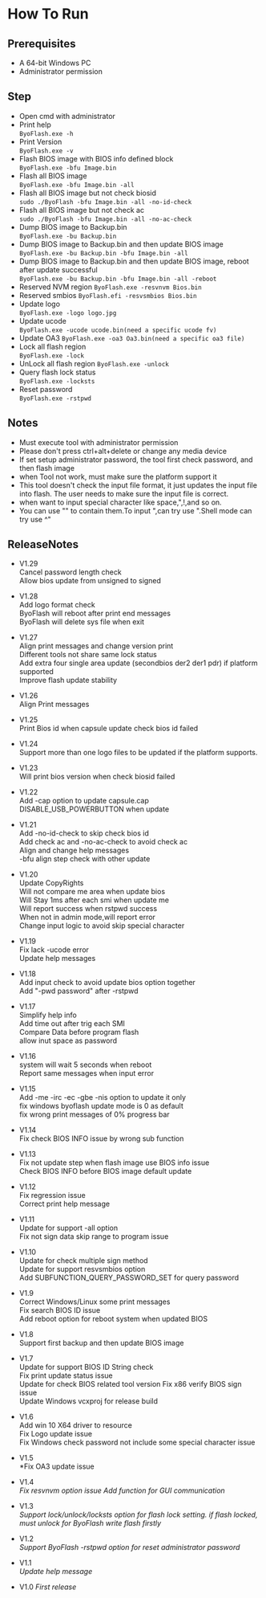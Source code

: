 # How To Run  
## Prerequisites  
* A 64-bit Windows PC
* Administrator permission

## Step
* Open cmd with administrator
* Print help  
  `ByoFlash.exe -h `
* Print Version  
  `ByoFlash.exe -v `
* Flash BIOS image with BIOS info defined block   
  `ByoFlash.exe -bfu Image.bin`  
* Flash all BIOS image  
  `ByoFlash.exe -bfu Image.bin -all`  
* Flash all BIOS image but not check biosid  
  `sudo ./ByoFlash -bfu Image.bin -all -no-id-check`
* Flash all BIOS image but not check ac    
  `sudo ./ByoFlash -bfu Image.bin -all -no-ac-check`
* Dump BIOS image to Backup.bin  
  `ByoFlash.exe -bu Backup.bin `  
* Dump BIOS image to Backup.bin and then update BIOS image  
  `ByoFlash.exe -bu Backup.bin -bfu Image.bin -all`  
* Dump BIOS image to Backup.bin and then update BIOS image, reboot after update successful  
  `ByoFlash.exe -bu Backup.bin -bfu Image.bin -all -reboot` 
* Reserved NVM region
  `ByoFlash.exe -resvnvm Bios.bin`  
* Reserved smbios
  `ByoFlash.efi -resvsmbios Bios.bin` 
* Update logo  
  `ByoFlash.exe -logo logo.jpg`  
* Update ucode  
  `ByoFlash.exe -ucode ucode.bin(need a specific ucode fv)`  
* Update OA3
  `ByoFlash.exe -oa3 Oa3.bin(need a specific oa3 file)`  
* Lock all flash region  
  `ByoFlash.exe -lock`  
* UnLock all flash region
  `ByoFlash.exe -unlock`  
* Query flash lock status  
  `ByoFlash.exe -locksts`  
* Reset password  
  `ByoFlash.exe -rstpwd`  

 
## Notes
-  Must execute tool with administrator permission
-  Please don't press ctrl+alt+delete or change any media device
-  If set setup administrator password, the tool first check password, and then flash image
-  when Tool not work, must make sure the platform support it
-  This tool doesn't check the input file format, it just updates the input file into flash. The user needs to make sure the input file is correct.
-  when want to input special character like space,",!,and so on.  
-  You can use "" to contain them.To input ",can try use \".Shell mode can try use ^"

## ReleaseNotes  
- V1.29  
  Cancel password length check  
  Allow bios update from unsigned to signed  

- V1.28  
  Add logo format check  
  ByoFlash will reboot after print end messages  
  ByoFlash will delete sys file when exit

- V1.27  
  Align print messages and change version print  
  Different tools not share same lock status  
  Add extra four single area update (secondbios der2 der1 pdr) if platform supported  
  Improve flash update stability  

- V1.26  
  Align Print messages  

- V1.25  
  Print Bios id when capsule update check bios id failed  

- V1.24  
  Support more than one logo files to be updated if the platform supports.

- V1.23  
  Will print bios version when check biosid failed  

- V1.22  
  Add -cap option to update capsule.cap  
  DISABLE_USB_POWERBUTTON when update  

- V1.21  
  Add -no-id-check to skip check bios id  
  Add check ac and -no-ac-check to avoid check ac  
  Align and change help messages  
  -bfu align step check with other update  

- V1.20  
  Update CopyRights  
  Will not compare me area when update bios  
  Will Stay 1ms after each smi when update me  
  Will report success when rstpwd success  
  When not in admin mode,will report error  
  Change input logic to avoid skip special character

- V1.19  
  Fix lack -ucode error  
  Update help messages  

- V1.18  
  Add input check to avoid update bios option together  
  Add "-pwd password" after -rstpwd  

- V1.17  
  Simplify help info  
  Add time out after trig each SMI  
  Compare Data before program flash  
  allow inut space as password  

- V1.16  
  system will wait 5 seconds when reboot  
  Report same messages when input error  

- V1.15  
  Add -me -irc -ec -gbe -nis option to update it only  
  fix windows byoflash update mode is 0 as default  
  fix wrong print messages of 0% progress bar  

- V1.14   
  Fix check BIOS INFO issue by wrong sub function  

- V1.13  
  Fix not update step when flash image use BIOS info issue  
  Check BIOS INFO before BIOS image default update  

- V1.12  
  Fix regression issue  
  Correct print help message  

- V1.11  
  Update for support -all option  
  Fix not sign data skip range to program issue  

- V1.10  
  Update for check multiple sign method  
  Update for support resvsmbios option  
  Add SUBFUNCTION_QUERY_PASSWORD_SET for query password   

- V1.9  
  Correct Windows/Linux some print messages  
  Fix search BIOS ID issue  
  Add reboot option for reboot system when updated BIOS  

- V1.8  
  Support first backup and then update BIOS image  

- V1.7  
  Update for support BIOS ID String check  
  Fix print update status issue  
  Update for check BIOS related tool version
  Fix x86 verify BIOS sign issue  
  Update Windows vcxproj for release build  

- V1.6  
  Add win 10 X64 driver to resource   
  Fix Logo update issue  
  Fix Windows check password not include some special character issue  
- V1.5  
  *Fix OA3 update issue
- V1.4  
  *Fix resvnvm option issue* 
  *Add function for GUI communication*  
- V1.3  
  *Support lock/unlock/locksts option for flash lock setting. if flash locked, must unlock for ByoFlash write flash firstly* 
- V1.2  
  *Support ByoFlash -rstpwd option for reset administrator password*  
- V1.1  
  *Update help message*  
- V1.0
  *First release*